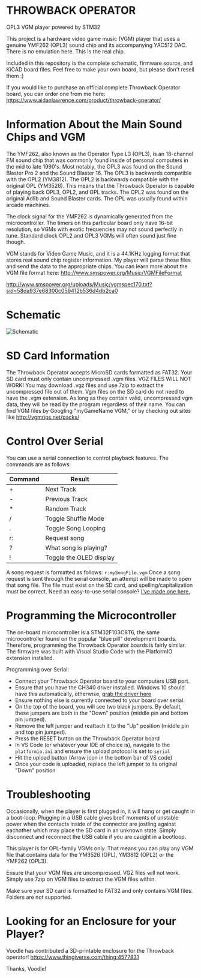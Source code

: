 # THROWBACK OPERATOR
OPL3 VGM player powered by STM32

This project is a hardware video game music (VGM) player that uses a genuine YMF262 (OPL3) sound chip and its accompanying YAC512 DAC.
There is no emulation here. This is the real chip.

Included in this repository is the complete schematic, firmware source, and KiCAD board files. Feel free to make your own board, but please don't resell them :)

If you would like to purchase an official complete Throwback Operator board, you can order one from me here: https://www.aidanlawrence.com/product/throwback-operator/

# Information About the Main Sound Chips and VGM

The YMF262, also known as the Operator Type L3 (OPL3), is an 18-channel FM sound chip that was commonly found inside of personal computers in the mid to late 1990's.
Most notably, the OPL3 was found on the Sound Blaster Pro 2 and the Sound Blaster 16.
The OPL3 is backwards compatible with the OPL2 (YM3812). The OPL2 is backwards compatible with the original OPL (YM3526).
This means that the Throwback Operator is capable of playing back OPL3, OPL2, and OPL tracks. The OPL2 was found on the original Adlib and Sound Blaster cards.
The OPL was usually found within arcade machines.

The clock signal for the YMF262 is dynamically generated from the microcontroller. The timers on this particular board only have 16-bit resolution, so VGMs with exotic frequencies may not sound perfectly in tune. Standard clock OPL2 and OPL3 VGMs will often sound just fine though.

VGM stands for Video Game Music, and it is a 44.1KHz logging format that stores real sound chip register information. My player will parse these files and send the data to the appropriate chips. You can learn more about the VGM file format here: http://www.smspower.org/Music/VGMFileFormat

http://www.smspower.org/uploads/Music/vgmspec170.txt?sid=58da937e68300c059412b536d4db2ca0

# Schematic
![Schematic](https://github.com/AidanHockey5/Throwback_Operator/raw/master/Schematic/OPL3_VGM_Player/OPL3_VGM_Player.png)

# SD Card Information

The Throwback Operator accepts MicroSD cards formatted as FAT32. Your SD card must only contain uncompressed .vgm files. VGZ FILES WILL NOT WORK! You may download .vgz files and use 7zip to extract the uncompressed file out of them. Vgm files on the SD card do not need to have the .vgm extension. As long as they contain valid, uncompressed vgm data, they will be read by the program regardless of their name. You can find VGM files by Googling "myGameName VGM," or by checking out sites like http://vgmrips.net/packs/

# Control Over Serial
You can use a serial connection to control playback features. The commands are as follows:

Command | Result
------------ | -------------
\+ | Next Track
\- | Previous Track
\* | Random Track
\/ | Toggle Shuffle Mode
\. | Toggle Song Looping
r: | Request song
? | What song is playing?
\! | Toggle the OLED display

A song request is formatted as follows: ```r:mySongFile.vgm```
Once a song request is sent through the serial console, an attempt will be made to open that song file. The file must exist on the SD card, and spelling/capitalization must be correct.
Need an easy-to-use serial console? [I've made one here.](https://github.com/AidanHockey5/OpenArduinoSerialConsole)

# Programming the Microcontroller

The on-board microcontroller is a STM32F103C8T6, the same microcontroller found on the popular "blue pill" development boards. 
Therefore, programming the Throwback Operator boards is fairly similar.
The firmware was built with Visual Studio Code with the PlatformIO extension installed.

Programming over Serial:
* Connect your Throwback Operator board to your computers USB port.
* Ensure that you have the CH340 driver installed. Windows 10 should have this automatically, otherwise, [grab the driver here](https://sparks.gogo.co.nz/ch340.html)
* Ensure nothing else is currently connected to your board over serial.
* On the top of the board, you will see two black jumpers. By default, these jumpers are both in the "Down" position (middle pin and bottom pin jumped).
* Remove the left jumper and reattach it to the "Up" position (middle pin and top pin jumped).
* Press the RESET button on the Throwback Operator board
* In VS Code (or whatever your IDE of choice is), navigate to the `platformio.ini` and ensure the upload protocol is set to `serial`
* Hit the upload button (Arrow icon in the bottom bar of VS code)
* Once your code is uploaded, replace the left jumper to its original "Down" position 

# Troubleshooting

Occasionally, when the player is first plugged in, it will hang or get caught in a boot-loop. Plugging in a USB cable gives breif moments of unstable power when the contacts inside of the connector are jostling against eachother which may place the SD card in an unknown state. Simply disconnect and reconnect the USB cable if you are caught in a bootloop.

This player is for OPL-family VGMs only. That means you can play any VGM file that contains data for the YM3526 (OPL), YM3812 (OPL2) or the YMF262 (OPL3).

Ensure that your VGM files are uncompressed. VGZ files will not work. Simply use 7zip on VGM files to extract the VGM files within.

Make sure your SD card is formatted to FAT32 and only contains VGM files. Folders are not supported.

# Looking for an Enclosure for your Player?

Voodle has contributed a 3D-printable enclosure for the Throwback operator!
https://www.thingiverse.com/thing:4577831

Thanks, Voodle!
